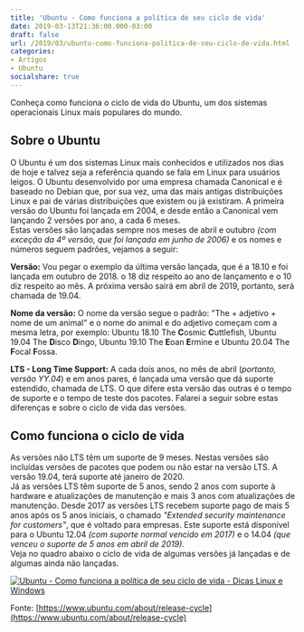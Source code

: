 ```yaml
---
title: 'Ubuntu - Como funciona a política de seu ciclo de vida'
date: 2019-03-13T21:36:00.000-03:00
draft: false
url: /2019/03/ubuntu-como-funciona-politica-de-seu-ciclo-de-vida.html
categories:
- Artigos
- Ubuntu
socialshare: true
---
```



Conheça como funciona o ciclo de vida do Ubuntu, um dos sistemas operacionais Linux mais populares do mundo.

<!--more--> 

## Sobre o Ubuntu

  
O Ubuntu é um dos sistemas Linux mais conhecidos e utilizados nos dias de hoje e talvez seja a referência quando se fala em Linux para usuários leigos. O Ubuntu desenvolvido por uma empresa chamada Canonical e é baseado no Debian que, por sua vez, uma das mais antigas distribuições Linux e pai de várias distribuições que existem ou já existiram. A primeira versão do Ubuntu foi lançada em 2004, e desde então a Canonical vem lançando 2 versões por ano, a cada 6 meses.  
Estas versões são lançadas sempre nos meses de abril e outubro _(com exceção da 4º versão, que foi lançada em junho de 2006)_ e os nomes e números seguem padrões, vejamos a seguir:  
  
**Versão:** Vou pegar o exemplo da última versão lançada, que é a 18.10 e foi lançada em outubro de 2018. o 18 diz respeito ao ano de lançamento e o 10 diz respeito ao mês. A próxima versão sairá em abril de 2019, portanto, será chamada de 19.04.  
  
**Nome da versão:** O nome da versão segue o padrão: "The + adjetivo + nome de um animal" e o nome do animal e do adjetivo começam com a mesma letra, por exemplo: Ubuntu 18.10 The **C**osmic **C**uttlefish, Ubuntu 19.04 The **D**isco **D**ingo, Ubuntu 19.10 The **E**oan **E**rmine e Ubuntu 20.04 The **F**ocal **F**ossa.  
  
**LTS - Long Time Support:** A cada dois anos, no mês de abril (_portanto, versão YY.04_) e em anos pares, é lançada uma versão que dá suporte estendido, chamada de LTS. O que difere esta versão das outras é o tempo de suporte e o tempo de teste dos pacotes. Falarei a seguir sobre estas diferenças e sobre o ciclo de vida das versões.  
  

## Como funciona o ciclo de vida

  
As versões não LTS têm um suporte de 9 meses. Nestas versões são incluídas versões de pacotes que podem ou não estar na versão LTS. A versão 19.04, terá suporte até janeiro de 2020.  
Já as versões LTS têm suporte de 5 anos, sendo 2 anos com suporte à hardware e atualizações de manutenção e mais 3 anos com atualizações de manutenção. Desde 2017 as versões LTS recebem suporte pago de mais 5 anos após os 5 anos iniciais, o chamado _"Extended security maintenance for customers"_, que é voltado para empresas. Este suporte está disponível para o Ubuntu 12.04 _(com suporte normal vencido em 2017)_ e o 14.04 _(que venceu o suporte de 5 anos em abril de 2019)._  
Veja no quadro abaixo o ciclo de vida de algumas versões já lançadas e de algumas ainda não lançadas.  
  
[![Ubuntu - Como funciona a política de seu ciclo de vida - Dicas Linux e Windows](https://blogger.googleusercontent.com/img/b/R29vZ2xl/AVvXsEh9PMT0V_dgjI_WnG2SucFb4Pzc9XOGRfBoKpeuuc8zGmIo97TdUV8EXIhpYGXS1AOf_k0SnFbZXvlvuWtZbtN84Oaf53OmtlAlcZdSht-gzz1g5eNQWhjXGXC1HKYrXdxOhPSHM9U-CVfCoVOWXx5FECDkIq-4zwTh3shaKeHa_saPwKVM0NtLar9_MQ/s1600/UbuntuCycle.png "Ubuntu - Como funciona a política de seu ciclo de vida - Dicas Linux e Windows")](https://blogger.googleusercontent.com/img/b/R29vZ2xl/AVvXsEh9PMT0V_dgjI_WnG2SucFb4Pzc9XOGRfBoKpeuuc8zGmIo97TdUV8EXIhpYGXS1AOf_k0SnFbZXvlvuWtZbtN84Oaf53OmtlAlcZdSht-gzz1g5eNQWhjXGXC1HKYrXdxOhPSHM9U-CVfCoVOWXx5FECDkIq-4zwTh3shaKeHa_saPwKVM0NtLar9_MQ/s1600/UbuntuCycle.png)
  
Fonte: [https://www.ubuntu.com/about/release-cycle](https://www.ubuntu.com/about/release-cycle)

